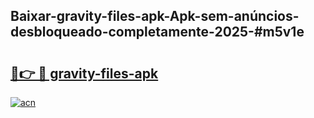 ## Baixar-gravity-files-apk-Apk-sem-anúncios-desbloqueado-completamente-2025-#m5v1e

# <h2><a href="https://ainizakaria.my?title=gravity-files-apk&ref=22M">🔗👉 🔴 gravity-files-apk</a></h2>

[![acn](https://github.com/user-attachments/assets/0f9c940e-d8b0-45ae-aac7-cd30a18b3e1c)](https://ainizakaria.my?title=gravity-files-apk&ref=22M)

